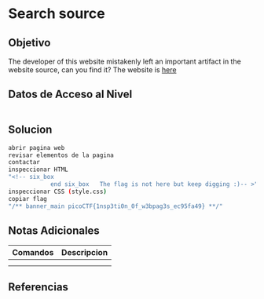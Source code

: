 # Search source
## Objetivo
The developer of this website mistakenly left an important artifact in the website source, can you find it? The website is [here](http://saturn.picoctf.net:63978/)
## Datos de Acceso al Nivel
```
```
## Solucion
```Bash
abrir pagina web
revisar elementos de la pagina
contactar
inspeccionar HTML
"<!-- six_box
            end six_box   The flag is not here but keep digging :)-- >"
inspeccionar CSS (style.css)
copiar flag
"/** banner_main picoCTF{1nsp3ti0n_0f_w3bpag3s_ec95fa49} **/"

```
## Notas Adicionales
|**Comandos**|**Descripcion**|
|--------|-------------|
|||
|||
## Referencias

